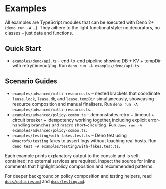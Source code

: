 # Examples

All examples are TypeScript modules that can be executed with Deno 2+
(`deno run -A …`). They adhere to the light functional style: no decorators, no
classes – just data and functions.

## Quick Start

- `examples/deno/api.ts` – end-to-end pipeline showing DB + KV + tempDir with
  retry/timeout/log. Run `deno run -A examples/deno/api.ts`.

## Scenario Guides

- `examples/advanced/multi-resource.ts` – nested brackets that coordinate
  `lease.lock`, `lease.db`, and `lease.tempDir` simultaneously, showcasing
  resource composition and manual finalisers. Run
  `deno run -A examples/advanced/multi-resource.ts`.
- `examples/advanced/policy-combo.ts` – demonstrates retry + timeout + circuit
  breaker + idempotency working together, including explicit error-handling
  branches and macro short-circuiting. Run
  `deno run -A examples/advanced/policy-combo.ts`.
- `examples/testing/with-fakes.test.ts` – Deno test using `@macrofx/testing`
  fakes to assert logs without touching real hosts. Run
  `deno test -A examples/testing/with-fakes.test.ts`.

Each example prints explanatory output to the console and is self-contained; no
external services are required. Inspect the source for inline comments that
highlight policy composition and recommended patterns.

For deeper background on policy composition and testing helpers, read
[`docs/policies.md`](./policies.md) and [`docs/testing.md`](./testing.md).
